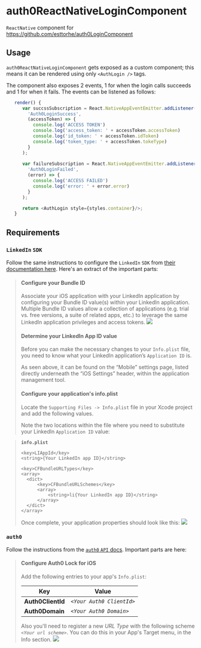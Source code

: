 # auth0ReactNativeLoginComponent
`ReactNative` component for https://github.com/esttorhe/auth0LoginComponent

## Usage

`auth0ReactNativeLoginComponent` gets exposed as a custom component; this means it can be rendered using only `<AuthLogin />` tags.

The component also exposes 2 events, 1 for when the login calls succeeds and 1 for when it fails.
The events can be listened as follows:

```javascript
   render() {
      var succssSubscription = React.NativeAppEventEmitter.addListener(
        'Auth0LoginSuccess',
        (accessToken) => {
          console.log('ACCESS TOKEN')
          console.log('access_token: ' + accessToken.accessToken)
          console.log('id_token: ' + accessToken.idToken)
          console.log('token_type: ' + accessToken.tokeType)
        }
      );
      
      var failureSubscription = React.NativeAppEventEmitter.addListener(
        'Auth0LoginFailed',
        (error) => {
          console.log('ACCESS FAILED')
          console.log('error: ' + error.error)
        }
      );

      return <AuthLogin style={styles.container}/>;
   }
```

## Requirements

### `LinkedIn` `SDK`

Follow the same instructions to configure the `LinkedIn` `SDK` from [their documentation here](https://developer.linkedin.com/docs/ios-sdk).
Here's an extract of the important parts:

>#### Configure your Bundle ID
>
>Associate your iOS application with your LinkedIn application by configuring your Bundle ID value(s) within your LinkedIn application.  Multiple Bundle ID values allow a collection of applications (e.g. trial vs. free versions, a suite of related apps, etc.) to leverage the same LinkedIn application privileges and access tokens.
>![](https://content.linkedin.com/content/dam/developer/global/en_US/site/img/ios-bundle-ids.png)
>
>#### Determine your LinkedIn App ID value
>
>Before you can make the necessary changes to your `Info.plist` file, you need to know what your LinkedIn application’s `Application ID` is.
>
>As seen above, it can be found on the “Mobile” settings page, listed directly underneath the “iOS Settings” header, within the application management tool.
>
>#### Configure your application's info.plist
>
>Locate the `Supporting Files -> Info.plist` file in your Xcode project and add the following values.
>
>Note the two locations within the file where you need to substitute your LinkedIn `Application ID` value:

>**`info.plist`**
>```plist
><key>LIAppId</key>
><string>{Your LinkedIn app ID}</string>
>
><key>CFBundleURLTypes</key>
><array>
>	<dict>
>		<key>CFBundleURLSchemes</key>
>		<array>
>			<string>li{Your LinkedIn app ID}</string>
>		</array>
>	</dict>
></array>
>```
>
>Once complete, your application properties should look like this:
>![](https://content.linkedin.com/content/dam/developer/global/en_US/site/img/xcode-application-properties.png)

### `auth0`
Follow the instructions from the [`auth0` `API` docs](https://auth0.com/docs/quickstart/native-mobile/ios-swift/no-api).
Important parts are here:

>#### Configure Auth0 Lock for iOS
>
>Add the following entries to your app's `Info.plist`:
>
>|**Key**|**Value**|
>|----|--------|
>|**Auth0ClientId**|*`<Your Auth0 ClientId>`*|
>|**Auth0Domain**|*`<Your Auth0 Domain>`*|
>
>Also you'll need to register a new *URL Type* with the following scheme *`<Your url scheme>`*. You can do this in your App's Target menu, in the Info section.
>![](https://cloudup.com/cwoiCwp7ZfA+)
